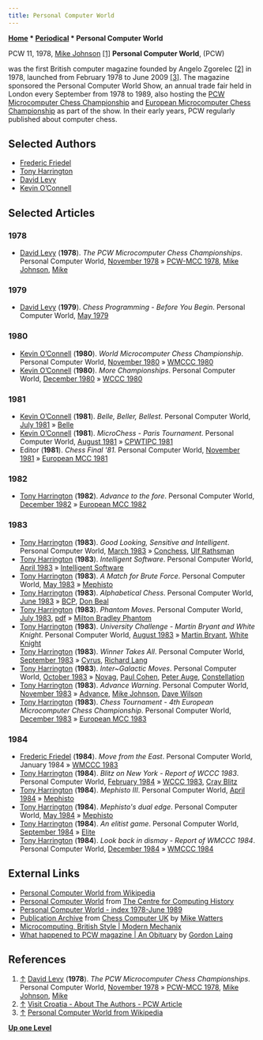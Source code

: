 ```yaml
---
title: Personal Computer World
---
```

**[Home](Home "Home") \* [Periodical](Periodical "Periodical") \* Personal Computer World**



 [](http://www.chesscomputeruk.com/html/publication_archive.html) PCW 11, 1978, [Mike Johnson](Mike_Johnson "Mike Johnson") <a id="cite-note-1" href="#cite-ref-1">[1]</a> 
**Personal Computer World**, (PCW)  

was the first British computer magazine founded by Angelo Zgorelec <a id="cite-note-2" href="#cite-ref-2">[2]</a> in 1978, launched from February 1978 to June 2009 <a id="cite-note-3" href="#cite-ref-3">[3]</a>. The magazine sponsored the Personal Computer World Show, an annual trade fair held in London every September from 1978 to 1989, also hosting the [PCW Microcomputer Chess Championship](PCW_Microcomputer_Chess_Championship "PCW Microcomputer Chess Championship") and [European Microcomputer Chess Championship](European_Microcomputer_Chess_Championship "European Microcomputer Chess Championship") as part of the show. In their early years, PCW regularly published about computer chess. 



## Selected Authors


* [Frederic Friedel](Frederic_Friedel "Frederic Friedel")
* [Tony Harrington](Tony_Harrington "Tony Harrington")
* [David Levy](David_Levy "David Levy")
* [Kevin O’Connell](Kevin_O%E2%80%99Connell "Kevin O’Connell")


## Selected Articles


### 1978


* [David Levy](David_Levy "David Levy") (**1978**). *The PCW Microcomputer Chess Championships*. Personal Computer World, [November 1978](http://www.chesscomputeruk.com/html/publication_archive.html) » [PCW-MCC 1978](PCW-MCC_1978 "PCW-MCC 1978"), [Mike Johnson](Mike_Johnson "Mike Johnson"), [Mike](Mike "Mike")


### 1979


* [David Levy](David_Levy "David Levy") (**1979**). *Chess Programming - Before You Begin*. Personal Computer World, [May 1979](http://www.chesscomputeruk.com/html/publication_archive.html)


### 1980


* [Kevin O’Connell](Kevin_O%E2%80%99Connell "Kevin O’Connell") (**1980**). *World Microcomputer Chess Championship*. Personal Computer World, [November 1980](http://www.chesscomputeruk.com/html/publication_archive.html) » [WMCCC 1980](WMCCC_1980 "WMCCC 1980")
* [Kevin O’Connell](Kevin_O%E2%80%99Connell "Kevin O’Connell") (**1980**). *More Championships*. Personal Computer World, [December 1980](http://www.chesscomputeruk.com/html/publication_archive.html) » [WCCC 1980](WCCC_1980 "WCCC 1980")


### 1981


* [Kevin O’Connell](Kevin_O%E2%80%99Connell "Kevin O’Connell") (**1981**). *Belle, Beller, Bellest*. Personal Computer World, [July 1981](http://www.chesscomputeruk.com/html/publication_archive.html) » [Belle](Belle "Belle")
* [Kevin O’Connell](Kevin_O%E2%80%99Connell "Kevin O’Connell") (**1981**). *MicroChess - Paris Tournament*. Personal Computer World, [August 1981](http://www.chesscomputeruk.com/html/publication_archive.html) » [CPWTIPC 1981](CPWTIPC_1981 "CPWTIPC 1981")
* Editor (**1981**). *Chess Final '81*. Personal Computer World, [November 1981](http://www.chesscomputeruk.com/html/publication_archive.html) » [European MCC 1981](European_MCC_1981 "European MCC 1981")


### 1982


* [Tony Harrington](Tony_Harrington "Tony Harrington") (**1982**). *Advance to the fore*. Personal Computer World, [December 1982](http://www.chesscomputeruk.com/html/publication_archive_1982.html) » [European MCC 1982](European_MCC_1982 "European MCC 1982")


### 1983


* [Tony Harrington](Tony_Harrington "Tony Harrington") (**1983**). *Good Looking, Sensitive and Intelligent*. Personal Computer World, [March 1983](http://www.chesscomputeruk.com/html/publication_archive_1983.html) » [Conchess](Conchess "Conchess"), [Ulf Rathsman](Ulf_Rathsman "Ulf Rathsman")
* [Tony Harrington](Tony_Harrington "Tony Harrington") (**1983**). *Intelligent Software*. Personal Computer World, [April 1983](http://www.chesscomputeruk.com/html/publication_archive_1983.html) » [Intelligent Software](Intelligent_Software "Intelligent Software")
* [Tony Harrington](Tony_Harrington "Tony Harrington") (**1983**). *A Match for Brute Force*. Personal Computer World, [May 1983](http://www.chesscomputeruk.com/html/publication_archive_1983.html) » [Mephisto](Mephisto_(H) "Mephisto (H)")
* [Tony Harrington](Tony_Harrington "Tony Harrington") (**1983**). *Alphabetical Chess*. Personal Computer World, [June 1983](http://www.chesscomputeruk.com/html/publication_archive_1983.html) » [BCP](BCP "BCP"), [Don Beal](Don_Beal "Don Beal")
* [Tony Harrington](Tony_Harrington "Tony Harrington") (**1983**). *Phantom Moves*. Personal Computer World, [July 1983](http://www.chesscomputeruk.com/html/publication_archive_1983.html), [pdf](http://www.chesscomputeruk.com/PCW_July_1983.pdf) » [Milton Bradley Phantom](Milton_Bradley_Phantom "Milton Bradley Phantom")
* [Tony Harrington](Tony_Harrington "Tony Harrington") (**1983**). *University Challenge - Martin Bryant and White Knight*. Personal Computer World, [August 1983](http://www.chesscomputeruk.com/html/publication_archive_1983.html) » [Martin Bryant](Martin_Bryant "Martin Bryant"), [White Knight](White_Knight "White Knight")
* [Tony Harrington](Tony_Harrington "Tony Harrington") (**1983**). *Winner Takes All*. Personal Computer World, [September 1983](http://www.chesscomputeruk.com/html/publication_archive_1983.html) » [Cyrus](Cyrus "Cyrus"), [Richard Lang](Richard_Lang "Richard Lang")
* [Tony Harrington](Tony_Harrington "Tony Harrington") (**1983**). *Inter~Galactic Moves*. Personal Computer World, [October 1983](http://www.chesscomputeruk.com/html/publication_archive_1983.html) » [Novag](Novag "Novag"), [Paul Cohen](index.php?title=Paul_Cohen&action=edit&redlink=1 "Paul Cohen (page does not exist)"), [Peter Auge](Peter_Auge "Peter Auge"), [Constellation](Constellation "Constellation")
* [Tony Harrington](Tony_Harrington "Tony Harrington") (**1983**). *Advance Warning*. Personal Computer World, [November 1983](http://www.chesscomputeruk.com/html/publication_archive_1983.html) » [Advance](Advance "Advance"), [Mike Johnson](Mike_Johnson "Mike Johnson"), [Dave Wilson](Dave_Wilson "Dave Wilson")
* [Tony Harrington](Tony_Harrington "Tony Harrington") (**1983**). *Chess Tournament - 4th European Microcomputer Chess Championship*. Personal Computer World, [December 1983](http://www.chesscomputeruk.com/html/publication_archive_1983.html) » [European MCC 1983](European_MCC_1983 "European MCC 1983")


### 1984


* [Frederic Friedel](Frederic_Friedel "Frederic Friedel") (**1984**). *Move from the East*. Personal Computer World, January 1984 » [WMCCC 1983](WMCCC_1983 "WMCCC 1983")
* [Tony Harrington](Tony_Harrington "Tony Harrington") (**1984**). *Blitz on New York - Report of WCCC 1983*. Personal Computer World, [February 1984](http://www.chesscomputeruk.com/html/publication_archive_1984.html) » [WCCC 1983](WCCC_1983 "WCCC 1983"), [Cray Blitz](Cray_Blitz "Cray Blitz")
* [Tony Harrington](Tony_Harrington "Tony Harrington") (**1984**). *Mephisto III*. Personal Computer World, [April 1984](http://www.chesscomputeruk.com/html/publication_archive_1984.html) » [Mephisto](Mephisto_(H) "Mephisto (H)")
* [Tony Harrington](Tony_Harrington "Tony Harrington") (**1984**). *Mephisto's dual edge*. Personal Computer World, [May 1984](http://www.chesscomputeruk.com/html/publication_archive_1984.html) » [Mephisto](Mephisto_(H) "Mephisto (H)")
* [Tony Harrington](Tony_Harrington "Tony Harrington") (**1984**). *An elitist game*. Personal Computer World, [September 1984](http://www.chesscomputeruk.com/html/publication_archive_1984.html) » [Elite](Elite "Elite")
* [Tony Harrington](Tony_Harrington "Tony Harrington") (**1984**). *Look back in dismay - Report of WMCCC 1984*. Personal Computer World, [December 1984](http://www.chesscomputeruk.com/html/publication_archive_1984.html) » [WMCCC 1984](WMCCC_1984 "WMCCC 1984")


## External Links


* [Personal Computer World from Wikipedia](https://en.wikipedia.org/wiki/Personal_Computer_World)
* [Personal Computer World](http://www.computinghistory.org.uk/cgi-bin/sitewise.pl?act=sect&pt=1094_371&s=573) from [The Centre for Computing History](https://en.wikipedia.org/wiki/The_Centre_for_Computing_History)
* [Personal Computer World - index 1978-June 1989](http://ukfree.tv/pcw/pcwindex.htm)
* [Publication Archive](http://www.chesscomputeruk.com/html/publication_archive.html) from [Chess Computer UK](http://www.chesscomputeruk.com/index.html) by [Mike Watters](Mike_Watters "Mike Watters")
* [Microcomputing, British Style | Modern Mechanix](http://blog.modernmechanix.com/microcomputing-british-style/)
* [What happened to PCW magazine | An Obituary](http://www.digitalretro.co.uk/Personal_Computer_World_magazine/PCW_obituary.htm) by [Gordon Laing](http://www.cameralabs.com/about/)


## References


1. <a id="cite-ref-1" href="#cite-note-1">↑</a> [David Levy](David_Levy "David Levy") (**1978**). *The PCW Microcomputer Chess Championships*. Personal Computer World, [November 1978](http://www.chesscomputeruk.com/html/publication_archive.html) » [PCW-MCC 1978](PCW-MCC_1978 "PCW-MCC 1978"), [Mike Johnson](Mike_Johnson "Mike Johnson"), [Mike](Mike "Mike")
2. <a id="cite-ref-2" href="#cite-note-2">↑</a> [Visit Croatia - About The Authors - PCW Article](http://www.visit-croatia.co.uk/aboutauthors/articles.htm)
3. <a id="cite-ref-3" href="#cite-note-3">↑</a> [Personal Computer World from Wikipedia](https://en.wikipedia.org/wiki/Personal_Computer_World)

**[Up one Level](Periodical "Periodical")**







 
